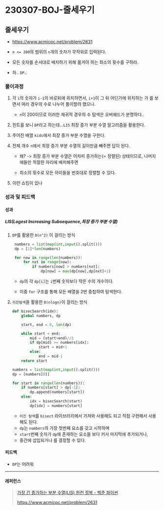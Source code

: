 # 230307-BOJ-줄세우기

## 줄세우기

- https://www.acmicpc.net/problem/2631

- `n <= 200`의 범위의 `n`개의 숫자가 무작위로 입력된다.

- 모든 숫자를 순서대로 배치하기 위해 옮겨야 하는 최소의 횟수를 구하라.

- 하.. `DP`..

### 풀이과정

1. 각 `i`의 숫자가 `i-1`의 바로뒤에 위치하면서, `i+1`이 그 뒤 어딘가에 위치하는 가 를 보면서 여러 경우의 수로 나누어 풀이할려 했으나.
   
   - `n`이 200이므로 이러한 재귀적 경우의 수 탐색은 오버헤드가 분명하다..

2. 힌트를 보니 `DP`라고 하는데...`LIS` 최장 증가 부분 수열 알고리즘을 활용한다.

3. 주어진 배열 `kids`에서 최장 증가 부분 수열을 구한다.

4. 전체 개수 `n`에서 최장 증가 부분 수열의 길이만큼 빼주면 답이 된다.
   
   - 왜? -> 최장 증가 부분 수열은 어차피 증가하는(= 정렬된) 상태이므로, 나머지 애들만 적절한 자리에 배치해주면
   
   - 최소의 횟수로 모든 아이들을 번호대로 정렬할 수 있다.

5. 이런 쇼킹이 있나

### 성과 및 피드백

#### 성과

##### LIS(Logest Increasing Subsequence,최장 증가 부분 수열)

1. `DP`를 활용한 `O(n^2)` 이 걸리는 방식
   
   ```python
    numbers = list(map(int,input().split()))
    dp = [1]*len(numbers)
   
    for now in range(len(numbers)):
        for nxt in range(now):
            if numbers[now] > numbers[nxt]:
                dp[now] = max(dp[now],dp[nxt]+1)
   ```
   
   - `dp`의 각 `dp[i]`는 `i`번째 숫자보다 작은 수의 개수이다.
   
   - 이중 `for` 구조를 통해 모든 배열을 2번 중첩하여 탐색한다.

2. `이진탐색`을 활용한 `O(nlogn)`이 걸리는 방식
   
   ```python
   def bisecSearch(idx):
       global numbers, dp
   
       start, end = 0, len(dp)
   
       while start < end:
           mid = (start+end)//2
           if dp[mid] >= numbers[idx]:
               start = mid+1
           else:
               end = mid-1
       return start
   
   numbers = list(map(int,input().split()))
   dp = [numbers[0]]
   
   for start in range(len(numbers)):
       if numbers[start] > dp[-1]:
           dp.append(numbers[start])
       else:
           idx = bisecSearch(start)
           dp[idx] = numbers[start]
   ```
   
   - `이진 탐색`를 `bisect` 라이브러리에서 가져와 사용해도 되고 직접 구현해서 사용해도 된다.
   - `dp`는 `numbers`의 가장 첫번째 요소를 갖고 시작하며
   - `start`번째 숫자가 `dp`에 존재하는 요소들 보다 커서 마지막에 추가되거나,
   - 중간에 삽입되거나 를 결정할 수 있다.                      

#### 피드백

- `DP`는 어려워

--- 

#### 레퍼런스

> [가장 긴 증가하는 부분 수열(LIS) 완전 정복 - 백준 파이썬](https://seohyun0120.tistory.com/entry/%EA%B0%80%EC%9E%A5-%EA%B8%B4-%EC%A6%9D%EA%B0%80%ED%95%98%EB%8A%94-%EB%B6%80%EB%B6%84-%EC%88%98%EC%97%B4LIS-%EC%99%84%EC%A0%84-%EC%A0%95%EB%B3%B5-%EB%B0%B1%EC%A4%80-%ED%8C%8C%EC%9D%B4%EC%8D%AC)
> 
> https://www.acmicpc.net/problem/2631
